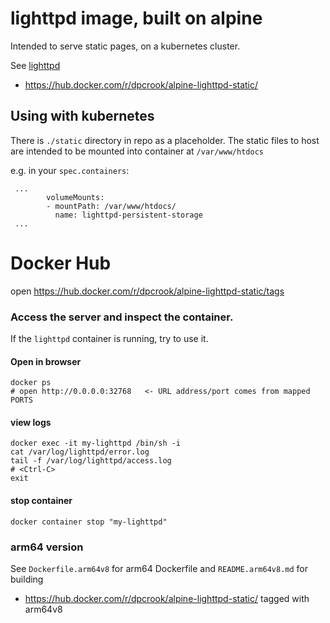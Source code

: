 lighttpd image, built on alpine
===============================

Intended to serve static pages, on a kubernetes cluster.

See [lighttpd](http://www.lighttpd.net/)

-	https://hub.docker.com/r/dpcrook/alpine-lighttpd-static/

Using with kubernetes
---------------------

There is `./static` directory in repo as a placeholder. The static files to host are intended to be mounted into container at `/var/www/htdocs`

e.g. in your `spec.containers`:

```
 ...
        volumeMounts:
        - mountPath: /var/www/htdocs/
          name: lighttpd-persistent-storage
 ...
```

Docker Hub
==========

open https://hub.docker.com/r/dpcrook/alpine-lighttpd-static/tags

### Access the server and inspect the container.

If the `lighttpd` container is running, try to use it.

#### Open in browser

```shell
docker ps
# open http://0.0.0.0:32768   <- URL address/port comes from mapped PORTS
```

#### view logs

```shell
docker exec -it my-lighttpd /bin/sh -i
cat /var/log/lighttpd/error.log
tail -f /var/log/lighttpd/access.log
# <Ctrl-C>
exit
```

#### stop container

```shell
docker container stop "my-lighttpd"
```

### arm64 version

See `Dockerfile.arm64v8` for arm64 Dockerfile and `README.arm64v8.md` for building

-	https://hub.docker.com/r/dpcrook/alpine-lighttpd-static/ tagged with arm64v8
